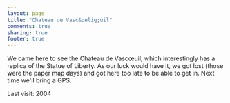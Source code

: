 ```yaml
---
layout: page
title: "Chateau de Vasc&oelig;uil"
comments: true
sharing: true
footer: true
---
```

We came here to see the Chateau de Vasc&oelig;uil, which interestingly has a replica of the Statue of Liberty. As our luck would have it, we got lost (those were the paper map days) and got here too late to be able to get in.  Next time we'll bring a GPS.

Last visit: 2004